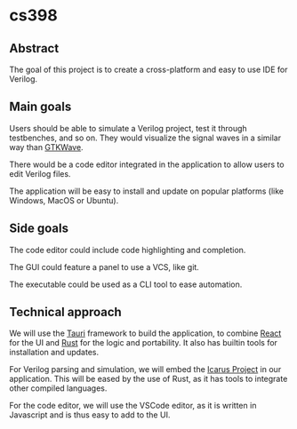 # cs398

## Abstract

The goal of this project is to create a cross-platform and easy to use IDE for Verilog.

## Main goals

Users should be able to simulate a Verilog project, test it through testbenches, and so on. They would visualize the signal waves in a similar way than [GTKWave](https://gtkwave.sourceforge.net/).

There would be a code editor integrated in the application to allow users to edit Verilog files.

The application will be easy to install and update on popular platforms (like Windows, MacOS or Ubuntu).

## Side goals

The code editor could include code highlighting and completion.

The GUI could feature a panel to use a VCS, like git.

The executable could be used as a CLI tool to ease automation.

## Technical approach

We will use the [Tauri](https://tauri.app/) framework to build the application, to combine [React](https://react.dev) for the UI and [Rust](https://rust-lang.org) for the logic and portability. It also has builtin tools for installation and updates.

For Verilog parsing and simulation, we will embed the [Icarus Project](https://github.com/steveicarus/iverilog) in our application. This will be eased by the use of Rust, as it has tools to integrate other compiled languages.

For the code editor, we will use the VSCode editor, as it is written in Javascript and is thus easy to add to the UI.
